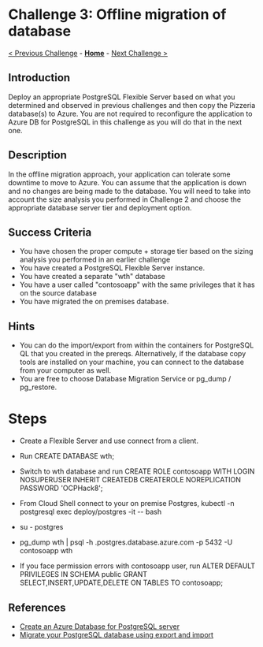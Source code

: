 # Challenge 3: Offline migration of database

[< Previous Challenge](./02-size-analysis.md) - **[Home](../README.md)** - [Next Challenge >](./04-offline-cutover-validation.md)

## Introduction

Deploy an appropriate PostgreSQL Flexible Server based on what you determined and observed in previous challenges and then copy the Pizzeria database(s) to Azure. 
You are not required to reconfigure the application to Azure DB for PostgreSQL in this challenge as you will do that in the next one. 

## Description

In the offline migration approach, your application can tolerate some downtime to move to Azure. You can assume that the application is down and no changes are being made to the database. You will need to take into account the size analysis you performed in Challenge 2 and choose the appropriate database server tier and deployment option. 

## Success Criteria

* You have chosen the proper compute + storage tier based on the sizing analysis you performed in an earlier challenge
* You have created a PostgreSQL Flexible Server instance. 
* You have created a separate "wth" database
* You have a user called "contosoapp" with the same privileges that it has on the source database
* You have migrated the on premises database.

## Hints

* You can do the import/export from within the containers for PostgreSQL QL that you created in the prereqs. Alternatively, if the database copy tools are installed on your machine, you can connect to the database from your computer as well. 
* You are free to choose Database Migration Service or pg_dump / pg_restore.

# Steps

* Create a Flexible Server and use connect from a client.
* Run CREATE DATABASE wth;
* Switch to wth database and run CREATE ROLE contosoapp WITH LOGIN NOSUPERUSER INHERIT CREATEDB CREATEROLE NOREPLICATION PASSWORD 'OCPHack8';

* From Cloud Shell connect to your on premise Postgres, kubectl -n postgresql exec deploy/postgres -it -- bash
* su - postgres
* pg_dump wth | psql -h <yourserver>.postgres.database.azure.com -p 5432 -U contosoapp wth
* If you face permission errors with contosoapp user, run ALTER DEFAULT PRIVILEGES IN SCHEMA public GRANT SELECT,INSERT,UPDATE,DELETE ON TABLES TO contosoapp;


## References
* [Create an Azure Database for PostgreSQL server](https://docs.microsoft.com/en-us/azure/postgresql/flexible-server/quickstart-create-server-portal)
* [Migrate your PostgreSQL database using export and import](https://docs.microsoft.com/en-us/azure/postgresql/howto-migrate-using-dump-and-restore)

 
